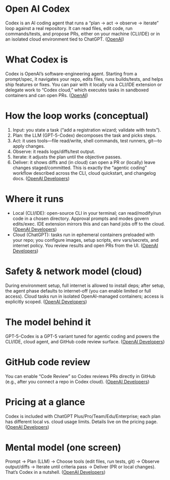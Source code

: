 # Open AI Codex

Codex is an AI coding agent that runs a “plan → act → observe → iterate” loop against a real repository. It can read files, edit code, run commands/tests, and propose PRs, either on your machine (CLI/IDE) or in an isolated cloud environment tied to ChatGPT. ([OpenAI][1])

# What Codex is

Codex is OpenAI’s software-engineering agent. Starting from a prompt/spec, it navigates your repo, edits files, runs builds/tests, and helps ship features or fixes. You can pair with it locally via a CLI/IDE extension or delegate work to “Codex cloud,” which executes tasks in sandboxed containers and can open PRs. ([OpenAI][1])

# How the loop works (conceptual)

1. Input: you state a task (“add a registration wizard; validate with tests”).
2. Plan: the LLM (GPT-5-Codex) decomposes the task and picks steps.
3. Act: it uses tools—file read/write, shell commands, test runners, git—to apply changes.
4. Observe: it reads logs/diffs/test output.
5. Iterate: it adjusts the plan until the objective passes.
6. Deliver: it shows diffs and (in cloud) can open a PR or (locally) leave changes staged/committed.
   This is exactly the “agentic coding” workflow described across the CLI, cloud quickstart, and changelog docs. ([OpenAI Developers][2])

# Where it runs

* Local (CLI/IDE): open-source CLI in your terminal; can read/modify/run code in a chosen directory. Approval prompts and modes govern edits/exec. IDE extension mirrors this and can hand jobs off to the cloud. ([OpenAI Developers][2])
* Cloud (ChatGPT): tasks run in ephemeral containers preloaded with your repo; you configure images, setup scripts, env vars/secrets, and internet policy. You review results and open PRs from the UI. ([OpenAI Developers][3])

# Safety & network model (cloud)

During environment setup, full internet is allowed to install deps; after setup, the agent phase defaults to internet-off (you can enable limited or full access). Cloud tasks run in isolated OpenAI-managed containers; access is explicitly scoped. ([OpenAI Developers][4])

# The model behind it

GPT-5-Codex is a GPT-5 variant tuned for agentic coding and powers the CLI/IDE, cloud agent, and GitHub code review surface. ([OpenAI Developers][5])

# GitHub code review

You can enable “Code Review” so Codex reviews PRs directly in GitHub (e.g., after you connect a repo in Codex cloud). ([OpenAI Developers][6])

# Pricing at a glance

Codex is included with ChatGPT Plus/Pro/Team/Edu/Enterprise; each plan has different local vs. cloud usage limits. Details live on the pricing page. ([OpenAI Developers][7])

# Mental model (one screen)

Prompt → Plan (LLM) → Choose tools (edit files, run tests, git) → Observe output/diffs → Iterate until criteria pass → Deliver (PR or local changes). That’s Codex in a nutshell. ([OpenAI Developers][2])


[1]: https://openai.com/codex/?utm_source=chatgpt.com "Codex"
[2]: https://developers.openai.com/codex/cli/?utm_source=chatgpt.com "Codex CLI"
[3]: https://developers.openai.com/codex/cloud/environments/?utm_source=chatgpt.com "Cloud environments"
[4]: https://developers.openai.com/codex/cloud/internet-access/?utm_source=chatgpt.com "Agent internet access"
[5]: https://developers.openai.com/codex/changelog/?utm_source=chatgpt.com "Codex changelog"
[6]: https://developers.openai.com/codex/cloud/code-review/?utm_source=chatgpt.com "Code Review"
[7]: https://developers.openai.com/codex/pricing/?utm_source=chatgpt.com "Codex Pricing"
